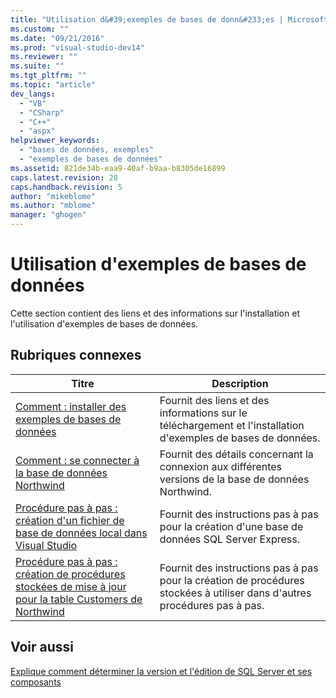 ```yaml
---
title: "Utilisation d&#39;exemples de bases de donn&#233;es | Microsoft Docs"
ms.custom: ""
ms.date: "09/21/2016"
ms.prod: "visual-studio-dev14"
ms.reviewer: ""
ms.suite: ""
ms.tgt_pltfrm: ""
ms.topic: "article"
dev_langs: 
  - "VB"
  - "CSharp"
  - "C++"
  - "aspx"
helpviewer_keywords: 
  - "bases de données, exemples"
  - "exemples de bases de données"
ms.assetid: 821de34b-eaa9-40af-b9aa-b8305de16899
caps.latest.revision: 28
caps.handback.revision: 5
author: "mikeblome"
ms.author: "mblome"
manager: "ghogen"
---
```

# Utilisation d&#39;exemples de bases de donn&#233;es
Cette section contient des liens et des informations sur l'installation et l'utilisation d'exemples de bases de données.  
  
## Rubriques connexes  
  
|Titre|Description|  
|-----------|-----------------|  
|[Comment : installer des exemples de bases de données](../data-tools/how-to-install-sample-databases.md)|Fournit des liens et des informations sur le téléchargement et l'installation d'exemples de bases de données.|  
|[Comment : se connecter à la base de données Northwind](../data-tools/how-to-connect-to-the-northwind-database.md)|Fournit des détails concernant la connexion aux différentes versions de la base de données Northwind.|  
|[Procédure pas à pas : création d'un fichier de base de données local dans Visual Studio](../data-tools/create-a-sql-database-by-using-a-designer.md)|Fournit des instructions pas à pas pour la création d'une base de données SQL Server Express.|  
|[Procédure pas à pas : création de procédures stockées de mise à jour pour la table Customers de Northwind](../data-tools/walkthrough-creating-update-stored-procedures-for-the-northwind-customers-table.md)|Fournit des instructions pas à pas pour la création de procédures stockées à utiliser dans d'autres procédures pas à pas.|  
  
## Voir aussi  
 [Explique comment déterminer la version et l'édition de SQL Server et ses composants](http://support.microsoft.com/kb/321185)